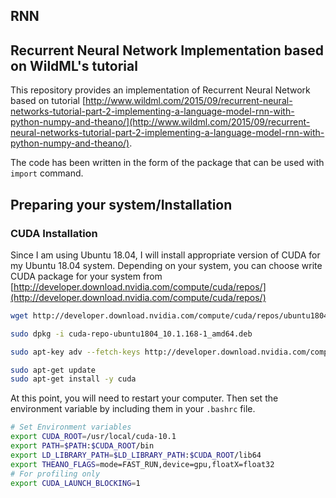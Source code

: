 ## RNN
Recurrent Neural Network Implementation based on WildML's tutorial
-------------------------------------------------------------------
This repository provides an implementation of Recurrent Neural Network based on tutorial [http://www.wildml.com/2015/09/recurrent-neural-networks-tutorial-part-2-implementing-a-language-model-rnn-with-python-numpy-and-theano/](http://www.wildml.com/2015/09/recurrent-neural-networks-tutorial-part-2-implementing-a-language-model-rnn-with-python-numpy-and-theano/).

The code has been written in the form of the package that can be used with `import` command.

## Preparing your system/Installation

### CUDA Installation
Since I am using Ubuntu 18.04, I will install appropriate version of CUDA for my Ubuntu 18.04 system. Depending on your system, you can choose write CUDA package for your system from [http://developer.download.nvidia.com/compute/cuda/repos/](http://developer.download.nvidia.com/compute/cuda/repos/)


```bash
wget http://developer.download.nvidia.com/compute/cuda/repos/ubuntu1804/x86_64/cuda-repo-ubuntu1804_10.1.168-1_amd64.deb

sudo dpkg -i cuda-repo-ubuntu1804_10.1.168-1_amd64.deb

sudo apt-key adv --fetch-keys http://developer.download.nvidia.com/compute/cuda/repos/ubuntu1804/x86_64/7fa2af80.pub

sudo apt-get update
sudo apt-get install -y cuda

```

At this point, you will need to restart your computer. Then set the environment variable by including them in your `.bashrc` file.

```bash
# Set Environment variables
export CUDA_ROOT=/usr/local/cuda-10.1
export PATH=$PATH:$CUDA_ROOT/bin
export LD_LIBRARY_PATH=$LD_LIBRARY_PATH:$CUDA_ROOT/lib64
export THEANO_FLAGS=mode=FAST_RUN,device=gpu,floatX=float32
# For profiling only
export CUDA_LAUNCH_BLOCKING=1
```



